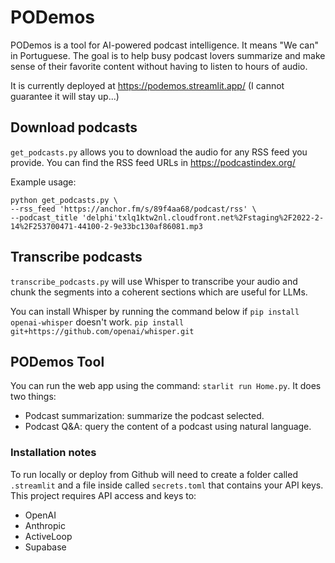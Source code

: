 # PODemos

PODemos is a tool for AI-powered podcast intelligence. It means "We can" in Portuguese. The goal is to help busy podcast lovers summarize and make sense of their favorite content without having to listen to hours of audio.

It is currently deployed at https://podemos.streamlit.app/ (I cannot guarantee it will stay up...)

## Download podcasts
`get_podcasts.py` allows you to download the audio for any RSS feed you provide. You can find the RSS feed URLs in https://podcastindex.org/

Example usage:
```
python get_podcasts.py \
--rss_feed 'https://anchor.fm/s/89f4aa68/podcast/rss' \
--podcast_title 'delphi'txlq1ktw2nl.cloudfront.net%2Fstaging%2F2022-2-14%2F253700471-44100-2-9e33bc130af86081.mp3
```

## Transcribe podcasts
`transcribe_podcasts.py` will use Whisper to transcribe your audio and chunk the segments into a coherent sections which are useful for LLMs.

You can install Whisper by running the command below if `pip install openai-whisper` doesn't work.
`pip install git+https://github.com/openai/whisper.git`

## PODemos Tool
You can run the web app using the command: `starlit run Home.py`. It does two things:
- Podcast summarization: summarize the podcast selected.
- Podcast Q&A: query the content of a podcast using natural language.

### Installation notes
To run locally or deploy from Github will need to create a folder called `.streamlit` and a file inside called `secrets.toml` that contains your API keys. This project requires API access and keys to:
- OpenAI
- Anthropic
- ActiveLoop
- Supabase

